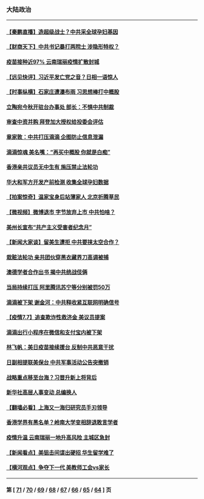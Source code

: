 ### 大陆政治
---
#### [【秦鹏直播】造超级战士？中共采全球孕妇基因](../../pages/ncid277/n13074838.md) 
#### [【财商天下】中共书记暴打两院士 涉隐形特权？](../../pages/ncid277/n13074227.md) 
#### [疫苗接种近97% 云南瑞丽疫情扩散封城](../../pages/ncid277/n13074779.md) 
#### [【远见快评】习近平发亡党之音？日相一语惊人](../../pages/ncid277/n13074809.md) 
#### [【时事纵横】石家庄遭瀑布雨 习思想棒打中概股](../../pages/ncid277/n13074788.md) 
#### [立陶宛今秋开驻台办事处 部长：不惧中共制裁](../../pages/ncid277/n13074764.md) 
#### [审查中资并购 拜登加大授权给投委会评估](../../pages/ncid277/n13074626.md) 
#### [章家敦：中共打压滴滴 企图防止信息泄漏](../../pages/ncid277/n13074640.md) 
#### [滴滴惊魂 美名嘴：“再买中概股 你就是白痴”](../../pages/ncid277/n13074532.md) 
#### [香港亲共议员无中生有 施压禁止法轮功](../../pages/ncid277/n13074601.md) 
#### [华大和军方开发产前检测 收集全球孕妇数据](../../pages/ncid277/n13074462.md) 
#### [【拍案惊奇】温家宝身后站薄家人 北京折腾草民](../../pages/ncid277/n13073811.md) 
#### [【微视频】微博退市 字节放弃上市 中共怕啥？](../../pages/ncid277/n13074026.md) 
#### [美州长宣布“共产主义受害者纪念月”](../../pages/ncid277/n13074024.md) 
#### [【新闻大家谈】留美生遭拒 中共要挟太空合作？](../../pages/ncid277/n13072792.md) 
#### [栽赃法轮功 亲共团伙穿黑衣藏界刀高调被捕](../../pages/ncid277/n13073780.md) 
#### [澳德学者合作出书 揭中共统战伎俩](../../pages/ncid277/n13073588.md) 
#### [当局持续打压 阿里腾讯苏宁等分别被罚50万](../../pages/ncid277/n13073714.md) 
#### [滴滴被下架 谢金河：中共释收紧互联网明确信号](../../pages/ncid277/n13073584.md) 
#### [【疫情7.7】追查欺诈性救济金 美议员提案](../../pages/ncid277/n13073459.md) 
#### [滴滴出行小程序在微信和支付宝内被下架](../../pages/ncid277/n13073495.md) 
#### [林飞帆：美日疫苗接续援台 反制中共恶意干扰](../../pages/ncid277/n13073454.md) 
#### [日副相提联美保台 中共军事活动公告突撤销](../../pages/ncid277/n13073073.md) 
#### [战略重点移至台海？习晋升新上将背后](../../pages/ncid277/n13073371.md) 
#### [新华社高层人事变动 总编换人](../../pages/ncid277/n13073185.md) 
#### [【翻墙必看】上海又一海归研究员手刃领导](../../pages/ncid277/n13073012.md) 
#### [香港学界有黑名单？岭南大学变相辞退敢言学者](../../pages/ncid277/n13072523.md) 
#### [疫情升温 云南瑞丽一地升高风险 主城区急封](../../pages/ncid277/n13072943.md) 
#### [【新闻看点】美狙击间谍出硬招 华生留学难了](../../pages/ncid277/n13072489.md) 
#### [【横河观点】争夺下一代 美教师工会vs家长](../../pages/ncid277/n13072578.md) 

---
#### 第 [ [71](./71.md) / [70](./70.md) / [69](./69.md) / [68](./68.md) / [67](./67.md) / [66](./66.md) / [65](./65.md) / [64](./64.md) ] 页
